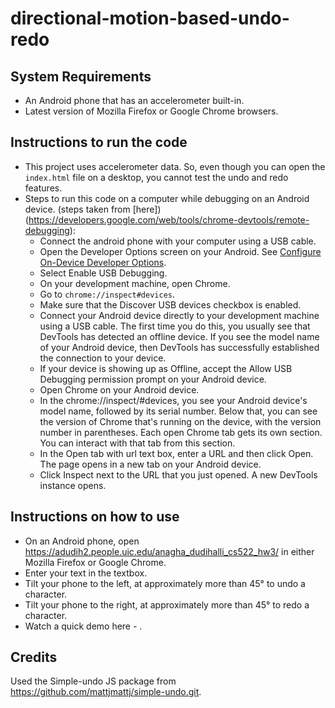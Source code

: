 # directional-motion-based-undo-redo

## System Requirements
- An Android phone that has an accelerometer built-in.
- Latest version of Mozilla Firefox or Google Chrome browsers.

## Instructions to run the code
- This project uses accelerometer data. So, even though you can open the ```index.html``` file on a desktop, you cannot test the undo and redo features.
- Steps to run this code on a computer while debugging on an Android device. (steps taken from [here])(https://developers.google.com/web/tools/chrome-devtools/remote-debugging):
    - Connect the android phone with your computer using a USB cable.
    - Open the Developer Options screen on your Android. See [Configure On-Device Developer Options](https://developer.android.com/studio/debug/dev-options).
    - Select Enable USB Debugging.
    - On your development machine, open Chrome.
    - Go to ```chrome://inspect#devices```.
    - Make sure that the Discover USB devices checkbox is enabled.
    - Connect your Android device directly to your development machine using a USB cable. The first time you do this, you usually see that DevTools has detected an offline device. If you see the model name of your Android device, then DevTools has successfully established the connection to your device.
    - If your device is showing up as Offline, accept the Allow USB Debugging permission prompt on your Android device.
    - Open Chrome on your Android device.
    - In the chrome://inspect/#devices, you see your Android device's model name, followed by its serial number. Below that, you can see the version of Chrome that's running on the device, with the version number in parentheses. Each open Chrome tab gets its own section. You can interact with that tab from this section. 
    - In the Open tab with url text box, enter a URL and then click Open. The page opens in a new tab on your Android device.
    - Click Inspect next to the URL that you just opened. A new DevTools instance opens. 


## Instructions on how to use
- On an Android phone, open https://adudih2.people.uic.edu/anagha_dudihalli_cs522_hw3/ in either Mozilla Firefox or Google Chrome.
- Enter your text in the textbox.
- Tilt your phone to the left, at approximately more than 45° to undo a character.
- Tilt your phone to the right, at approximately more than 45° to redo a character.
- Watch a quick demo here - .

## Credits

Used the Simple-undo JS package from https://github.com/mattjmattj/simple-undo.git.
